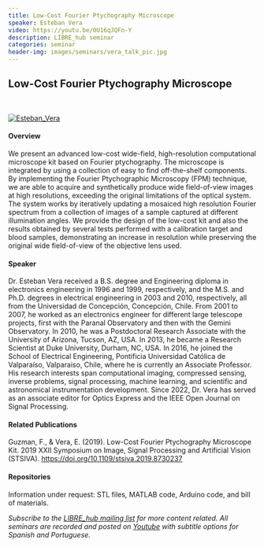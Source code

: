 ```yaml
---
title: Low-Cost Fourier Ptychography Microscope
speaker: Esteban Vera
video: https://youtu.be/0U16qJQFn-Y
description: LIBRE_hub seminar
categories: seminar
header-img: images/seminars/vera_talk_pic.jpg
---
```


## Low-Cost Fourier Ptychography Microscope

<br>

[![Esteban_Vera](http://img.youtube.com/vi/0U16qJQFn-Y/0.jpg)](https://youtu.be/0U16qJQFn-Y) 

#### Overview
We present an advanced low-cost wide-field, high-resolution computational microscope kit based on Fourier ptychography. The microscope is integrated by using a collection of easy to find off-the-shelf components. By implementing the Fourier Ptychographic Microscopy (FPM) technique, we are able to acquire and synthetically produce wide field-of-view images at high resolutions, exceeding the original limitations of the optical system. The system works by iteratively updating a mosaiced high resolution Fourier spectrum from a collection of images of a sample captured at different illumination angles. We provide the design of the low-cost kit and also the results obtained by several tests performed with a calibration target and blood samples, demonstrating an increase in resolution while preserving the original wide field-of-view of the objective lens used.

#### Speaker
Dr. Esteban Vera received a B.S. degree and Engineering diploma in electronics engineering in 1996 and 1999, respectively, and the M.S. and Ph.D. degrees in electrical engineering in 2003 and 2010, respectively, all from the Universidad de Concepción, Concepción, Chile. From 2001 to 2007, he worked as an electronics engineer for different large telescope projects, first with the Paranal Observatory and then with the Gemini Observatory. In 2010, he was a Postdoctoral Research Associate with the University of Arizona, Tucson, AZ, USA. In 2013, he became a Research Scientist at Duke University, Durham, NC, USA. In 2016, he joined the School of Electrical Engineering, Pontificia Universidad Católica de Valparaíso, Valparaiso, Chile, where he is currently an Associate Professor. His research interests span computational imaging, compressed sensing, inverse problems, signal processing, machine learning, and scientific and astronomical instrumentation development. Since 2022, Dr. Vera has served as an associate editor for Optics Express and the IEEE Open Journal on Signal Processing.

#### Related Publications
Guzman, F., & Vera, E. (2019). Low-Cost Fourier Ptychography Microscope Kit. 2019 XXII Symposium on Image, Signal Processing and Artificial Vision (STSIVA). https://doi.org/10.1109/stsiva.2019.8730237

#### Repositories
Information under request: STL files, MATLAB code, Arduino code, and bill of materials.
<br>

*Subscribe to the [LIBRE_hub mailing list](https://mailchi.mp/2efa11be3d6b/libre_hub) for more content related. All seminars are recorded and posted on [Youtube](https://www.youtube.com/channel/UCKaffupDA8KKrDE0rd668Xw) with subtitle options for Spanish and Portuguese.*

